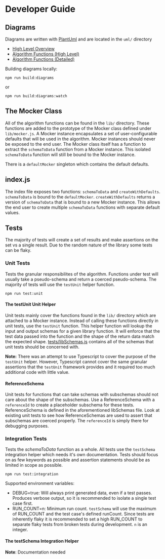 # Developer Guide

## Diagrams

Diagrams are written with [PlantUml](https://plantuml.com/) and are located in the `uml/` directory

* [High Level Overview](https://raw.githubusercontent.com/randograms/schema-to-data/readme-previews/support-pattern/build/highLevelOverview.png)
* [Algorithm Functions (High Level)](https://raw.githubusercontent.com/randograms/schema-to-data/readme-previews/support-pattern/build/algorithmFunctionsHighLevel.png)
* [Algorithm Functions (Detailed)](https://raw.githubusercontent.com/randograms/schema-to-data/readme-previews/support-pattern/build/algorithmFunctionsDetailed.png)

Building diagrams locally:

```shell
npm run build:diagrams
```

or

```shell
npm run build:diagrams:watch
```

## The Mocker Class

All of the algorithm functions can be found in the `lib/` directory. These functions are added to the prototype of the Mocker class defined under `lib/mocker.js`. A Mocker instance encapsulates a set of user-configurable defaults that will be used in the algorithm. Mocker instances should never be exposed to the end user. The Mocker class itself has a function to extract the `schemaToData` function from a Mocker instance. This isolated `schemaToData` function will still be bound to the Mocker instance.

There is a `defaultMocker` singleton which contains the default defaults.

## index.js

The index file exposes two functions: `schemaToData` and `createWithDefaults`. `schemaToData` is bound to the `defaultMocker`. `createWithDefaults` returns a version of `schemaToData` that is bound to a new Mocker instance. This allows the end user to create multiple `schemaToData` functions with separate default values.

## Tests

The majority of tests will create a set of results and make assertions on the set vs a single result. Due to the random nature of the library some tests can be flaky.

### Unit Tests

Tests the granular responsibilites of the algorithm. Functions under test will usually take a pseudo-schema and return a coerced pseudo-schema. The majority of tests will use the `testUnit` helper function.

```shell
npm run test:unit
```

#### The testUnit Unit Helper

Unit tests mainly cover the functions found in the `lib/` directory which are attached to a Mocker instance. Instead of calling these functions directly in unit tests, use the `testUnit` function. This helper function will lookup the input and output schemas for a given library function. It will enforce that the test data passed into the function and the shape of the return data match the expected shape. [tests/libSchemas.js](../tests/libSchemas.js) contains all of the schemas that unit tests should be concerned with.

**Note:** There was an attempt to use Typescript to cover the purpose of the `testUnit` helper. However, Typescript cannot cover the same granular assertions that the `testUnit` framework provides and it required too much additional code with little value.

#### ReferenceSchema

Unit tests for functions that can take schemas with subschemas should not care about the shape of the subschemas. Use a ReferenceSchema with a `referenceId` to create a placeholder subschema for these tests. ReferenceSchema is defined in the aforementioned libSchemas file. Look at existing unit tests to see how ReferenceSchemas are used to assert that subschemas are coerced properly. The `referenceId` is simply there for debugging purposes.

### Integration Tests

Tests the *schemaToData* function as a whole. All tests use the `testSchema` integration helper which needs it's own documentation. Tests should focus on as few keywords as possible and assertion statements should be as limited in scope as possible.

```shell
npm run test:integration
```

Supported environment variables:

* DEBUG=true: Will always print generated data, even if a test passes. Produces verbose output, so it is recommended to isolate a single test case first.
* RUN_COUNT=n: Minimum run count. `testSchema` will use the maximum of RUN_COUNT and the test case's defined runCount. Since tests are inherently flaky it is recommended to set a high RUN_COUNT to separate flaky tests from broken tests during development. `n` is an integer.

#### The testSchema Integration Helper

**Note**: Documentation needed
